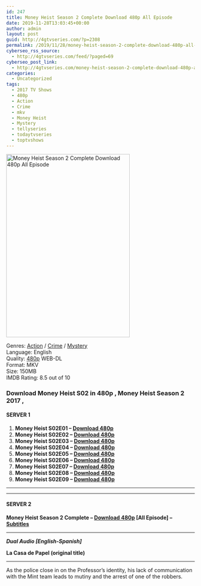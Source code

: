 ```yaml
---
id: 247
title: Money Heist Season 2 Complete Download 480p All Episode
date: 2019-11-28T13:03:45+00:00
author: admin
layout: post
guid: http://4gtvseries.com/?p=2308
permalink: /2019/11/28/money-heist-season-2-complete-download-480p-all-episode/
cyberseo_rss_source:
  - http://4gtvseries.com/feed/?paged=69
cyberseo_post_link:
  - http://4gtvseries.com/money-heist-season-2-complete-download-480p-all-episode/
categories:
  - Uncategorized
tags:
  - 2017 TV Shows
  - 480p
  - Action
  - Crime
  - mkv
  - Money Heist
  - Mystery
  - tellyseries
  - todaytvseries
  - toptvshows
---
```

<img loading="lazy" class="aligncenter" src="https://2.bp.blogspot.com/-e-zfRPrK0SE/Xd_EVu1agmI/AAAAAAAAAVQ/vJzf-NyLT_kRnNumnAK2CZ4HnA-7vulegCK4BGAYYCw/s1600/Money%2BHeist%2BSeason%2B2.jpg" alt="Money Heist Season 2 Complete Download 480p All Episode" width="330" height="488" />

Genres: <a href="http://4gtvseries.com/tag/action/" data-wpel-link="internal">Action</a> / <a href="http://4gtvseries.com/tag/crime/" data-wpel-link="internal">Crime</a> / <a href="http://4gtvseries.com/tag/mystery/" data-wpel-link="internal">Mystery</a>  
Language: English  
Quality:&nbsp;<a href="http://4gtvseries.com/tag/480p/" data-wpel-link="internal">480p</a> WEB-DL  
Format: MKV  
Size: 150MB  
IMDB Rating: 8.5 out of 10

### **Download Money Heist S02 in 480p , Money Heist Season 2 2017 ,&nbsp;**

#### <span><strong>SERVER 1</strong></span>

  1. **Money Heist S02E01 – <a href="http://slink.dl480p.xyz/wFsn" data-wpel-link="external" target="_blank" rel="nofollow external noopener noreferrer" class="wpel-icon-left"><i class="wpel-icon fa fa-download" aria-hidden="true"></i>Download 480p</a>**
  2. **Money Heist S02E02 – <a href="http://slink.dl480p.xyz/EjxI3Ujo" data-wpel-link="external" target="_blank" rel="nofollow external noopener noreferrer" class="wpel-icon-left"><i class="wpel-icon fa fa-download" aria-hidden="true"></i>Download 480p</a>**
  3. **Money Heist S02E03 – <a href="http://slink.dl480p.xyz/LmNzx27" data-wpel-link="external" target="_blank" rel="nofollow external noopener noreferrer" class="wpel-icon-left"><i class="wpel-icon fa fa-download" aria-hidden="true"></i>Download 480p</a>**
  4. **Money Heist S02E04 – <a href="http://slink.dl480p.xyz/vykpY" data-wpel-link="external" target="_blank" rel="nofollow external noopener noreferrer" class="wpel-icon-left"><i class="wpel-icon fa fa-download" aria-hidden="true"></i>Download 480p</a>**
  5. **Money Heist S02E05 – <a href="http://slink.dl480p.xyz/4yovD" data-wpel-link="external" target="_blank" rel="nofollow external noopener noreferrer" class="wpel-icon-left"><i class="wpel-icon fa fa-download" aria-hidden="true"></i>Download 480p</a>**
  6. **Money Heist S02E06 – <a href="http://slink.dl480p.xyz/RIC1Ec" data-wpel-link="external" target="_blank" rel="nofollow external noopener noreferrer" class="wpel-icon-left"><i class="wpel-icon fa fa-download" aria-hidden="true"></i>Download 480p</a>**
  7. **Money Heist S02E07 – <a href="http://slink.dl480p.xyz/bpUM" data-wpel-link="external" target="_blank" rel="nofollow external noopener noreferrer" class="wpel-icon-left"><i class="wpel-icon fa fa-download" aria-hidden="true"></i>Download 480p</a>**
  8. **Money Heist S02E08 – <a href="http://slink.dl480p.xyz/5Y3emN7I" data-wpel-link="external" target="_blank" rel="nofollow external noopener noreferrer" class="wpel-icon-left"><i class="wpel-icon fa fa-download" aria-hidden="true"></i>Download 480p</a>**
  9. **Money Heist S02E09 – <a href="http://slink.dl480p.xyz/mkaC" data-wpel-link="external" target="_blank" rel="nofollow external noopener noreferrer" class="wpel-icon-left"><i class="wpel-icon fa fa-download" aria-hidden="true"></i>Download 480p</a>**

* * *

* * *

#### <span><strong>SERVER 2</strong></span>

**Money Heist Season 2 Complete – <a href="http://dl480p.xyz/2319/" data-wpel-link="external" target="_blank" rel="nofollow external noopener noreferrer" class="wpel-icon-left"><i class="wpel-icon fa fa-download" aria-hidden="true"></i>Download 480p</a> [All Episode] – <a href="https://subscene.com/subtitles/la-casa-de-papel-second-season" data-wpel-link="external" target="_blank" rel="nofollow external noopener noreferrer" class="wpel-icon-left"><i class="wpel-icon fa fa-download" aria-hidden="true"></i>Subtitles</a>**

* * *

<span><em><strong>Dual Audio [English-Spanish]</strong></em></span>

<span><strong>La Casa de Papel (original title)</strong></span>

* * *

As the police close in on the Professor’s identity, his lack of communication with the Mint team leads to mutiny and the arrest of one of the robbers.

<div align="center">
</div>